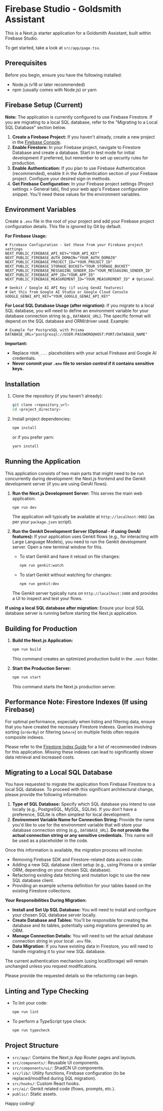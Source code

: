 
# Firebase Studio - Goldsmith Assistant

This is a Next.js starter application for a Goldsmith Assistant, built within Firebase Studio.

To get started, take a look at `src/app/page.tsx`.

## Prerequisites

Before you begin, ensure you have the following installed:
- Node.js (v18 or later recommended)
- npm (usually comes with Node.js) or yarn

## Firebase Setup (Current)

**Note:** The application is currently configured to use Firebase Firestore. If you are migrating to a local SQL database, refer to the "Migrating to a Local SQL Database" section below.

1.  **Create a Firebase Project:** If you haven't already, create a new project in the [Firebase Console](https://console.firebase.google.com/).
2.  **Enable Firestore:** In your Firebase project, navigate to Firestore Database and create a database. Start in test mode for initial development if preferred, but remember to set up security rules for production.
3.  **Enable Authentication:** If you plan to use Firebase Authentication (recommended), enable it in the Authentication section of your Firebase project. Configure your desired sign-in methods.
4.  **Get Firebase Configuration:** In your Firebase project settings (Project settings > General tab), find your web app's Firebase configuration snippet. You'll need these values for the environment variables.

## Environment Variables

Create a `.env` file in the root of your project and add your Firebase project configuration details. This file is ignored by Git by default.

**For Firebase Usage:**
```env
# Firebase Configuration - Get these from your Firebase project settings
NEXT_PUBLIC_FIREBASE_API_KEY="YOUR_API_KEY"
NEXT_PUBLIC_FIREBASE_AUTH_DOMAIN="YOUR_AUTH_DOMAIN"
NEXT_PUBLIC_FIREBASE_PROJECT_ID="YOUR_PROJECT_ID"
NEXT_PUBLIC_FIREBASE_STORAGE_BUCKET="YOUR_STORAGE_BUCKET"
NEXT_PUBLIC_FIREBASE_MESSAGING_SENDER_ID="YOUR_MESSAGING_SENDER_ID"
NEXT_PUBLIC_FIREBASE_APP_ID="YOUR_APP_ID"
NEXT_PUBLIC_FIREBASE_MEASUREMENT_ID="YOUR_MEASUREMENT_ID" # Optional

# Genkit / Google AI API Key (if using GenAI features)
# Get this from Google AI Studio or Google Cloud Console
GOOGLE_GENAI_API_KEY="YOUR_GOOGLE_GENAI_API_KEY"
```

**For Local SQL Database Usage (after migration):**
If you migrate to a local SQL database, you will need to define an environment variable for your database connection string (e.g., `DATABASE_URL`). The specific format will depend on the SQL database and ORM/driver used.
Example:
```env
# Example for PostgreSQL with Prisma
DATABASE_URL="postgresql://USER:PASSWORD@HOST:PORT/DATABASE_NAME"
```

**Important:**
- Replace `YOUR_...` placeholders with your actual Firebase and Google AI credentials.
- **Never commit your `.env` file to version control if it contains sensitive keys.**

## Installation

1.  Clone the repository (if you haven't already):
    ```bash
    git clone <repository_url>
    cd <project_directory>
    ```

2.  Install project dependencies:
    ```bash
    npm install
    ```
    or if you prefer yarn:
    ```bash
    yarn install
    ```

## Running the Application

This application consists of two main parts that might need to be run concurrently during development: the Next.js frontend and the Genkit development server (if you are using GenAI flows).

1.  **Run the Next.js Development Server:**
    This serves the main web application.
    ```bash
    npm run dev
    ```
    The application will typically be available at `http://localhost:9002` (as per your `package.json` script).

2.  **Run the Genkit Development Server (Optional - if using GenAI features):**
    If your application uses Genkit flows (e.g., for interacting with Large Language Models), you need to run the Genkit development server. Open a new terminal window for this.
    -   To start Genkit and have it reload on file changes:
        ```bash
        npm run genkit:watch
        ```
    -   To start Genkit without watching for changes:
        ```bash
        npm run genkit:dev
        ```
    The Genkit server typically runs on `http://localhost:3400` and provides a UI to inspect and test your flows.

**If using a local SQL database after migration:** Ensure your local SQL database server is running before starting the Next.js application.

## Building for Production

1.  **Build the Next.js Application:**
    ```bash
    npm run build
    ```
    This command creates an optimized production build in the `.next` folder.

2.  **Start the Production Server:**
    ```bash
    npm run start
    ```
    This command starts the Next.js production server.

## Performance Note: Firestore Indexes (If using Firebase)

For optimal performance, especially when listing and filtering data, ensure that you have created the necessary Firestore indexes. Queries involving sorting (`orderBy`) or filtering (`where`) on multiple fields often require composite indexes.

Please refer to the [Firestore Index Guide](./firestore.indexes.md) for a list of recommended indexes for this application. Missing these indexes can lead to significantly slower data retrieval and increased costs.

## Migrating to a Local SQL Database

You have requested to migrate the application from Firebase Firestore to a local SQL database. To proceed with this significant architectural change, please provide the following information:

1.  **Type of SQL Database:**
    Specify which SQL database you intend to use locally (e.g., PostgreSQL, MySQL, SQLite). If you don't have a preference, SQLite is often simplest for local development.
2.  **Environment Variable Name for Connection String:**
    Provide the name you'd like to use for the environment variable that will store your database connection string (e.g., `DATABASE_URL`). **Do not provide the actual connection string or any sensitive credentials.** This name will be used as a placeholder in the code.

Once this information is available, the migration process will involve:
*   Removing Firebase SDK and Firestore-related data access code.
*   Adding a new SQL database client setup (e.g., using Prisma or a similar ORM, depending on your chosen SQL database).
*   Refactoring existing data fetching and mutation logic to use the new SQL database client.
*   Providing an example schema definition for your tables based on the existing Firestore collections.

**Your Responsibilities During Migration:**
*   **Install and Set Up SQL Database:** You will need to install and configure your chosen SQL database server locally.
*   **Create Database and Tables:** You'll be responsible for creating the database and its tables, potentially using migrations generated by an ORM.
*   **Manage Connection Details:** You will need to set the actual database connection string in your local `.env` file.
*   **Data Migration:** If you have existing data in Firestore, you will need to handle migrating it to your new SQL database.

The current authentication mechanism (using localStorage) will remain unchanged unless you request modifications.

Please provide the requested details so the refactoring can begin.

## Linting and Type Checking

-   To lint your code:
    ```bash
    npm run lint
    ```
-   To perform a TypeScript type check:
    ```bash
    npm run typecheck
    ```

## Project Structure

-   `src/app/`: Contains the Next.js App Router pages and layouts.
-   `src/components/`: Reusable UI components.
-   `src/components/ui/`: ShadCN UI components.
-   `src/lib/`: Utility functions, Firebase configuration (to be replaced/modified during SQL migration).
-   `src/hooks/`: Custom React hooks.
-   `src/ai/`: Genkit related code (flows, prompts, etc.).
-   `public/`: Static assets.

Happy coding!
    